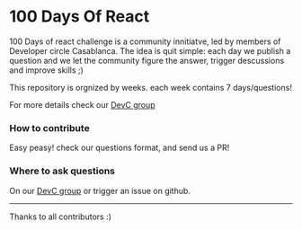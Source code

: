 # 100 Days Of React

100 Days of react challenge is a community innitiatve, led by members of Developer circle Casablanca. The idea is quit simple: each day we publish a question and we let the community figure the answer, trigger descussions and improve skills ;)

This repository is orgnized by weeks. each week contains 7 days/questions! 

For more details check our [DevC group](https://www.facebook.com/groups/DevC.Casablanca/)
### How to contribute
Easy peasy! check our questions format, and send us a PR!
### Where to ask questions
On our [DevC group](https://www.facebook.com/groups/DevC.Casablanca/) or trigger an issue on github.

---
Thanks to all contributors :)
